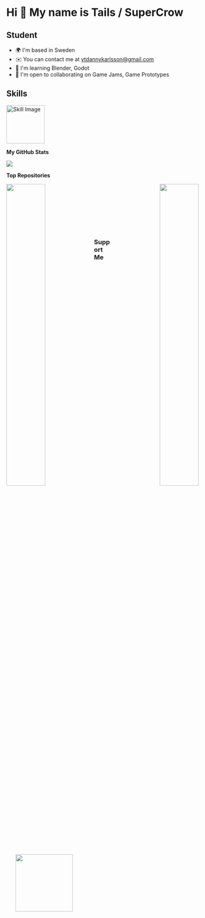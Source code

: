 Hi 👋 My name is Tails / SuperCrow
==================================

Student
-------

* 🌍  I'm based in Sweden
* ✉️  You can contact me at [ytdannykarlsson@gmail.com](mailto:ytdannykarlsson@gmail.com)
* 🧠  I'm learning Blender, Godot
* 🤝  I'm open to collaborating on Game Jams, Game Prototypes

## Skills

<a href="https://www.blender.org/">
  <img src="https://github.com/tailsc/tailsc/raw/main/Blender.png" alt="Skill Image" width="100">
</a>



<b>My GitHub Stats</b>

<a href="http://www.github.com/tailsc"><img src="https://github-readme-streak-stats.herokuapp.com/?user=tailsc&stroke=ffffff&background=1e3a8a&ring=facc15&fire=facc15&currStreakNum=ffffff&currStreakLabel=facc15&sideNums=ffffff&sideLabels=ffffff&dates=ffffff&hide_border=true" /></a>

<b>Top Repositories</b>

<div width="100%" align="center"><a href="https://github.com/tailsc/tailsc" align="left"><img align="left" width="45%" src="https://github-readme-stats.vercel.app/api/pin/?username=tailsc&repo=tailsc&title_color=facc15&text_color=ffffff&icon_color=facc15&bg_color=1e3a8a&hide_border=true&locale=en" /></a><a href="https://github.com/tailsc/tutorials" align="right"><img align="right" width="45%" src="https://github-readme-stats.vercel.app/api/pin/?username=tailsc&repo=tutorials&title_color=facc15&text_color=ffffff&icon_color=facc15&bg_color=1e3a8a&hide_border=true&locale=en" /></a></div><br /><br /><br /><br /><br /><br /><br />

### Support Me

<ul style="list-style-type: none; margin: 0;">

<li style="display: inline-block; margin-right: 0.25rem;"><a href="https://www.ko-fi.com/supercrow"><img src="https://storage.ko-fi.com/cdn/kofi2.png?v=3" width="150"/></a></li>

</ul>
